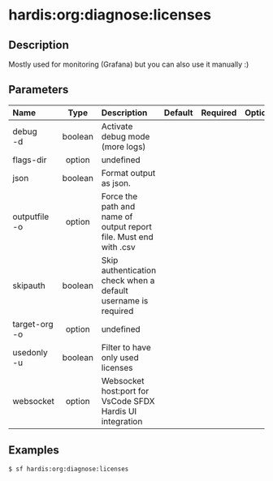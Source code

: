<!-- This file has been generated with command 'sf hardis:doc:plugin:generate'. Please do not update it manually or it may be overwritten -->
# hardis:org:diagnose:licenses

## Description

Mostly used for monitoring (Grafana) but you can also use it manually :)

## Parameters

|Name|Type|Description|Default|Required|Options|
|:---|:--:|:----------|:-----:|:------:|:-----:|
|debug<br/>-d|boolean|Activate debug mode (more logs)||||
|flags-dir|option|undefined||||
|json|boolean|Format output as json.||||
|outputfile<br/>-o|option|Force the path and name of output report file. Must end with .csv||||
|skipauth|boolean|Skip authentication check when a default username is required||||
|target-org<br/>-o|option|undefined||||
|usedonly<br/>-u|boolean|Filter to have only used licenses||||
|websocket|option|Websocket host:port for VsCode SFDX Hardis UI integration||||

## Examples

```shell
$ sf hardis:org:diagnose:licenses
```


